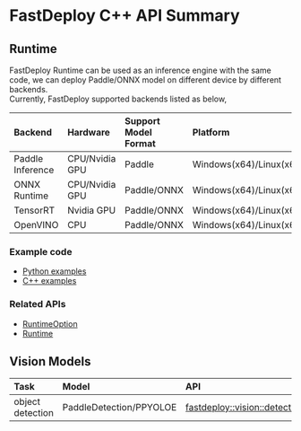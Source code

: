 # FastDeploy C++ API Summary

## Runtime

FastDeploy Runtime can be used as an inference engine with the same code, we can deploy Paddle/ONNX model on different device by different backends.  
Currently, FastDeploy supported backends listed as below,

| Backend | Hardware | Support Model Format | Platform |
| :------ | :------- | :------------------- | :------- |
| Paddle Inference | CPU/Nvidia GPU | Paddle | Windows(x64)/Linux(x64) |
| ONNX Runtime | CPU/Nvidia GPU | Paddle/ONNX | Windows(x64)/Linux(x64/aarch64)/Mac(x86/arm64) |
| TensorRT | Nvidia GPU | Paddle/ONNX | Windows(x64)/Linux(x64)/Jetson |
| OpenVINO | CPU | Paddle/ONNX | Windows(x64)/Linux(x64)/Mac(x86) |

### Example code
- [Python examples](./)
- [C++ examples](./)

### Related APIs
- [RuntimeOption](./structfastdeploy_1_1RuntimeOption.html)
- [Runtime](./structfastdeploy_1_1Runtime.html)

## Vision Models

| Task | Model | API | Example |
| :---- | :---- | :---- | :----- |
| object detection | PaddleDetection/PPYOLOE | [fastdeploy::vision::detection::PPYOLOE](./classfastdeploy_1_1vision_1_1detection_1_1PPYOLOE.html) | [C++](./)/[Python](./) |
